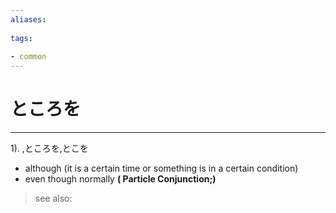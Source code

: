 ```yaml
---
aliases:
    
tags:
    
- common
---
```


# ところを
---
1).
,ところを,とこを

- although (it is a certain time or something is in a certain condition)
- even though normally
**( Particle Conjunction;)**
> see also: 
            
